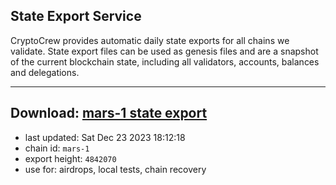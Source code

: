 ## State Export Service
CryptoCrew provides automatic daily state exports for all chains we validate. State export files can be used as genesis files and are a snapshot of the current blockchain state, including all validators, accounts, balances and delegations.

---
**Download: [mars-1 state export](https://dl.ccvalidators.com/SERVICE/mars/mars-1_export_4842070.json)**
---

- last updated: Sat Dec 23 2023 18:12:18
- chain id: `mars-1`
- export height: `4842070`
- use for: airdrops, local tests, chain recovery
